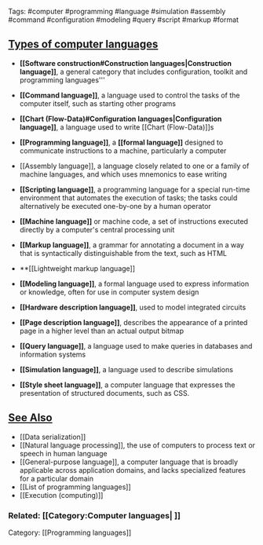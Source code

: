 Tags: #computer #programming #language #simulation #assembly #command #configuration #modeling #query #script #markup #format

## <u>Types of computer languages</u>


- **[[Software construction#Construction languages|Construction language]]**, a general category that includes configuration, toolkit and programming languages'''

- **[[Command language]]**, a language used to control the tasks of the computer itself, such as starting other programs

- **[[Chart (Flow-Data)#Configuration languages|Configuration language]]**, a language used to write [[Chart (Flow-Data)]]s
- **[[Programming language]]**, a **[[formal language]]** designed to communicate instructions to a machine, particularly a computer
-  [[Assembly language]], a language closely related to one or a family of machine languages, and which uses mnemonics to ease writing
- **[[Scripting language]]**, a programming language for a special run-time environment that automates the execution of tasks; the tasks could alternatively be executed one-by-one by a human operator
- **[[Machine language]]** or machine code, a set of instructions executed directly by a computer's central processing unit
- **[[Markup language]]**, a grammar for annotating a document in a way that is syntactically distinguishable from the text, such as HTML
- **[[Lightweight markup language]]
- **[[Modeling language]]**, a formal language used to express information or knowledge, often for use in computer system design
- **[[Hardware description language]]**, used to model integrated circuits
- **[[Page description language]]**, describes the appearance of a printed page in a higher level than an actual output bitmap
- **[[Query language]]**, a language used to make queries in databases and information systems
- **[[Simulation language]]**, a language used to describe simulations
- **[[Style sheet language]]**, a computer language that expresses the presentation of structured documents, such as CSS.

## <u>See Also</u>

* [[Data serialization]]
* [[Natural language processing]], the use of computers to process text or speech in human language
* [[General-purpose language]], a computer language that is broadly applicable across application domains, and lacks specialized features for a particular domain
* [[List of programming languages]]
* [[Execution (computing)]]

### Related: [[Category:Computer languages| ]]
Category: [[Programming languages]]


